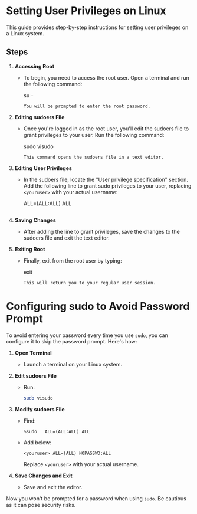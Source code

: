 # Setting User Privileges on Linux

This guide provides step-by-step instructions for setting user privileges on a Linux system.

## Steps

1. **Accessing Root**
   - To begin, you need to access the root user. Open a terminal and run the following command:
    
     su -
     ```
     You will be prompted to enter the root password.

2. **Editing sudoers File**
   - Once you're logged in as the root user, you'll edit the sudoers file to grant privileges to your user. Run the following command:
     
     sudo visudo
     ```
     This command opens the sudoers file in a text editor.

3. **Editing User Privileges**
   - In the sudoers file, locate the "User privilege specification" section. Add the following line to grant sudo privileges to your user, replacing `<youruser>` with your actual username:
     
     <youruser> ALL=(ALL:ALL) ALL
     ```

4. **Saving Changes**
   - After adding the line to grant privileges, save the changes to the sudoers file and exit the text editor.

5. **Exiting Root**
   - Finally, exit from the root user by typing:
     
     exit
     ```
     This will return you to your regular user session.

# Configuring sudo to Avoid Password Prompt

To avoid entering your password every time you use `sudo`, you can configure it to skip the password prompt. Here's how:

1. **Open Terminal**
   - Launch a terminal on your Linux system.

2. **Edit sudoers File**
   - Run:
     ```bash
     sudo visudo
     ```

3. **Modify sudoers File**
   - Find:
     ```
     %sudo   ALL=(ALL:ALL) ALL
     ```
   - Add below:
     ```
     <youruser> ALL=(ALL) NOPASSWD:ALL
     ```
     Replace `<youruser>` with your actual username.

4. **Save Changes and Exit**
   - Save and exit the editor.

Now you won't be prompted for a password when using `sudo`. Be cautious as it can pose security risks.

